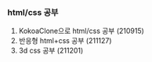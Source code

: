 ### html/css 공부

1. KokoaClone으로 html/css 공부 (210915)
2. 반응형 html+css 공부 (211127)
3. 3d css 공부 (211201)